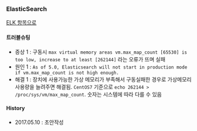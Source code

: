 ### ElasticSearch

[ELK 항목으로](https://github.com/juneyoung/DEV-INFOS/edit/master/ELK)

#### 트러블슈팅
- 증상 1 : 구동시 `max virtual memory areas vm.max_map_count [65530] is too low, increase to at least [262144]` 라는 오류가 뜨며 실패
- 원인 1 : `As of 5.0, Elasticsearch will not start in production mode if vm.max_map_count is not high enough.`
- 해결 1 : 장치에 사용가능한 가상 메모리가 부족해서 구동실패한 경우로 가상메모리 사용량을 늘려주면 해결됨. `CentOS7` 기준으로 `echo 262144 > /proc/sys/vm/max_map_count`. 숫자는 시스템에 따라 다를 수 있음

#### History
- 2017.05.10 : 초안작성
